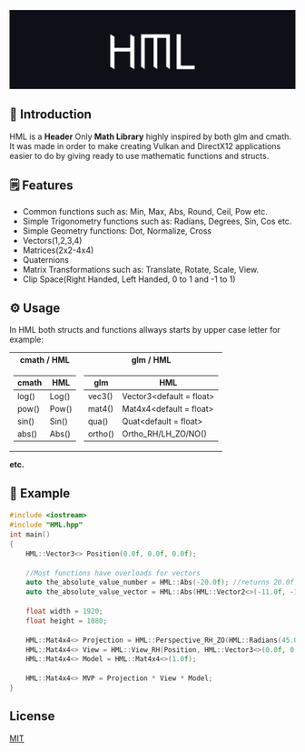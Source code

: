 ![](https://github.com/I6-6-6I/HML/blob/main/HML.png)

## :blue_book: Introduction

HML is a **Header** Only **Math Library** highly inspired by both glm and cmath.
It was made in order to make creating Vulkan and DirectX12 applications easier to do by giving ready to use mathematic functions and structs. 

## :spiral_notepad: Features
 - Common functions such as: Min, Max, Abs, Round, Ceil, Pow etc. 
 - Simple Trigonometry functions such as: Radians, Degrees, Sin, Cos etc.
 - Simple Geometry functions: Dot, Normalize, Cross
 - Vectors(1,2,3,4)
 - Matrices(2x2-4x4)
 - Quaternions
 - Matrix Transformations such as: Translate, Rotate, Scale, View.
 - Clip Space(Right Handed, Left Handed, 0 to 1 and -1 to 1)

## :gear: Usage

In HML both structs and functions allways starts by upper case letter for example:

<table>
<tr>
<th> cmath / HML </th><th> glm / HML </th>
</tr>
<tr>
<td>

| cmath | HML |
|-------|-----|
| log() | Log()|
| pow() | Pow()|
| sin() | Sin()|
| abs() | Abs()|

</td>

<td>

| glm | HML |
|-------|-----|
| vec3() | Vector3<default = float>|
| mat4() | Mat4x4<default = float>|
| qua() | Quat<default = float>|
| ortho() | Ortho_RH/LH_ZO/NO()|

</td>
</tr>
<table>

**etc.**

## :page_with_curl: Example

```cpp
#include <iostream>
#include "HML.hpp"
int main()
{
    HML::Vector3<> Position(0.0f, 0.0f, 0.0f);
    
    //Most functions have overloads for vectors
    auto the_absolute_value_number = HML::Abs(-20.0f); //returns 20.0f
    auto the_absolute_value_vector = HML::Abs(HML::Vector2<>(-11.0f, -15.0f)); //returns {11.0f, 15.0f}
    
    float width = 1920;
    float height = 1080;
    
    HML::Mat4x4<> Projection = HML::Perspective_RH_ZO(HML::Radians(45.0f), width/height, 0.1f, 100.0f);
    HML::Mat4x4<> View = HML::View_RH(Position, HML::Vector3<>(0.0f, 0.0f, 1.0f), HML::Vector3<>(0.0f, -1.0f, 0.0f));
    HML::Mat4x4<> Model = HML::Mat4x4<>(1.0f);
    
    HML::Mat4x4<> MVP = Projection * View * Model;
}
```

## License
[MIT](https://choosealicense.com/licenses/mit/)
